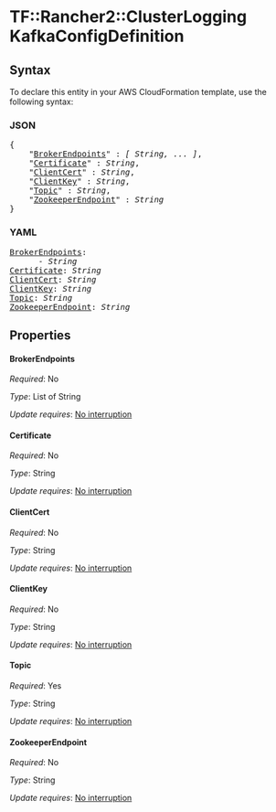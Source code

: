 # TF::Rancher2::ClusterLogging KafkaConfigDefinition

## Syntax

To declare this entity in your AWS CloudFormation template, use the following syntax:

### JSON

<pre>
{
    "<a href="#brokerendpoints" title="BrokerEndpoints">BrokerEndpoints</a>" : <i>[ String, ... ]</i>,
    "<a href="#certificate" title="Certificate">Certificate</a>" : <i>String</i>,
    "<a href="#clientcert" title="ClientCert">ClientCert</a>" : <i>String</i>,
    "<a href="#clientkey" title="ClientKey">ClientKey</a>" : <i>String</i>,
    "<a href="#topic" title="Topic">Topic</a>" : <i>String</i>,
    "<a href="#zookeeperendpoint" title="ZookeeperEndpoint">ZookeeperEndpoint</a>" : <i>String</i>
}
</pre>

### YAML

<pre>
<a href="#brokerendpoints" title="BrokerEndpoints">BrokerEndpoints</a>: <i>
      - String</i>
<a href="#certificate" title="Certificate">Certificate</a>: <i>String</i>
<a href="#clientcert" title="ClientCert">ClientCert</a>: <i>String</i>
<a href="#clientkey" title="ClientKey">ClientKey</a>: <i>String</i>
<a href="#topic" title="Topic">Topic</a>: <i>String</i>
<a href="#zookeeperendpoint" title="ZookeeperEndpoint">ZookeeperEndpoint</a>: <i>String</i>
</pre>

## Properties

#### BrokerEndpoints

_Required_: No

_Type_: List of String

_Update requires_: [No interruption](https://docs.aws.amazon.com/AWSCloudFormation/latest/UserGuide/using-cfn-updating-stacks-update-behaviors.html#update-no-interrupt)

#### Certificate

_Required_: No

_Type_: String

_Update requires_: [No interruption](https://docs.aws.amazon.com/AWSCloudFormation/latest/UserGuide/using-cfn-updating-stacks-update-behaviors.html#update-no-interrupt)

#### ClientCert

_Required_: No

_Type_: String

_Update requires_: [No interruption](https://docs.aws.amazon.com/AWSCloudFormation/latest/UserGuide/using-cfn-updating-stacks-update-behaviors.html#update-no-interrupt)

#### ClientKey

_Required_: No

_Type_: String

_Update requires_: [No interruption](https://docs.aws.amazon.com/AWSCloudFormation/latest/UserGuide/using-cfn-updating-stacks-update-behaviors.html#update-no-interrupt)

#### Topic

_Required_: Yes

_Type_: String

_Update requires_: [No interruption](https://docs.aws.amazon.com/AWSCloudFormation/latest/UserGuide/using-cfn-updating-stacks-update-behaviors.html#update-no-interrupt)

#### ZookeeperEndpoint

_Required_: No

_Type_: String

_Update requires_: [No interruption](https://docs.aws.amazon.com/AWSCloudFormation/latest/UserGuide/using-cfn-updating-stacks-update-behaviors.html#update-no-interrupt)

